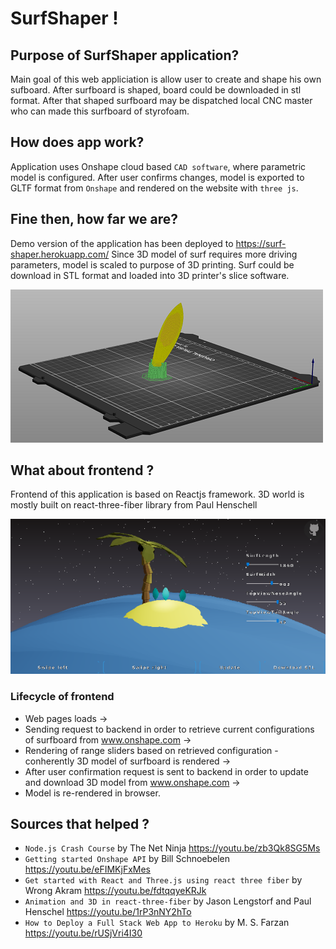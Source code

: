 # SurfShaper !

## Purpose of SurfShaper application?
Main goal of this web appliciation is allow user to create and shape his own sufboard. After surfboard is shaped, board could be downloaded in stl format. After that shaped surfboard may be dispatched local CNC master who can made this surfboard of styrofoam.

## How does app work?
Application uses Onshape cloud based `CAD software`, where parametric model is configured. After user confirms changes, model is exported to GLTF format from `Onshape` and rendered on the website with `three js`.

## Fine then, how far we are?
Demo version of the application has been deployed to https://surf-shaper.herokuapp.com/
Since 3D model of surf requires more driving parameters, model is scaled to purpose of 3D printing. Surf could be download in STL format and loaded into 3D printer's slice software.

![](SurfPrusaSlicer.png)

## What about frontend ? 
Frontend of this application is based on Reactjs framework. 3D world is mostly built on react-three-fiber library from Paul Henschell

![](Frontend.png)

### Lifecycle of frontend
* Web pages loads -> 
* Sending request to backend in order to retrieve current configurations of surfboard from www.onshape.com ->
* Rendering of range sliders based on retrieved configuration - conherently 3D model of surfboard is rendered ->
* After user confirmation request is sent to backend in order to update and download 3D model from www.onshape.com ->
* Model is re-rendered in browser. 

## Sources that helped ?
* `Node.js Crash Course` by The Net Ninja https://youtu.be/zb3Qk8SG5Ms
* `Getting started Onshape API` by  Bill Schnoebelen  https://youtu.be/eFIMKjFxMes
* `Get started with React and Three.js using react three fiber` by Wrong Akram https://youtu.be/fdtqqyeKRJk
* `Animation and 3D in react-three-fiber` by Jason Lengstorf and Paul Henschel https://youtu.be/1rP3nNY2hTo
* `How to Deploy a Full Stack Web App to Heroku` by M. S. Farzan https://youtu.be/rUSjVri4I30




